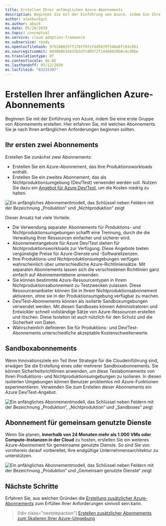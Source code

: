 ```yaml
---
title: Erstellen Ihrer anfänglichen Azure-Abonnements
description: Beginnen Sie mit der Einführung von Azure, indem Sie Ihre anfänglichen Abonnements erstellen.
author: alexbuckgit
ms.author: abuck
ms.date: 05/20/2019
ms.topic: conceptual
ms.service: cloud-adoption-framework
ms.subservice: ready
ms.openlocfilehash: 975248025ff170ff872fdd5970f548a8fc83c953
ms.sourcegitcommit: 60d8b863d431b5d7c005f2f14488620b6c4c49be
ms.translationtype: HT
ms.contentlocale: de-DE
ms.lasthandoff: 05/12/2020
ms.locfileid: "83215397"
---
```

# <a name="create-your-initial-azure-subscriptions"></a>Erstellen Ihrer anfänglichen Azure-Abonnements

Beginnen Sie mit der Einführung von Azure, indem Sie eine erste Gruppe von Abonnements erstellen. Hier erfahren Sie, mit welchen Abonnements Sie je nach Ihren anfänglichen Anforderungen beginnen sollten.

## <a name="your-first-two-subscriptions"></a>Ihr ersten zwei Abonnements

Erstellen Sie zunächst zwei Abonnements:

- Erstellen Sie ein Azure-Abonnement, das Ihre Produktionsworkloads enthält.
- Erstellen Sie ein zweites Abonnement, das als Nichtproduktionsumgebung (Dev/Test) verwendet werden soll. Nutzen Sie dazu ein [Angebot für Azure Dev/Test](https://azure.microsoft.com/pricing/dev-test), um die Kosten niedrig zu halten.

![Ein anfängliches Abonnementmodell, das Schlüssel neben Feldern mit der Bezeichnung „Produktion“ und „Nichtproduktion“ zeigt](../../_images/ready/initial-subscription-model.png)

<!-- docsTest:ignore Dev/Test -->

Dieser Ansatz hat viele Vorteile:

- Die Verwendung separater Abonnements für Produktions- und Nichtproduktionsumgebungen schafft eine Trennung, durch die die Verwaltung Ihrer Ressourcen einfacher und sicherer wird.
- Abonnementangebote für Azure Dev/Test stehen für Nichtproduktionsworkloads zur Verfügung. Diese Angebote bieten vergünstigte Preise für Azure-Dienste und -Softwarelizenzen.
- Ihre Produktions-und Nichtproduktionsumgebungen verfügen wahrscheinlich über unterschiedliche Azure-Richtliniensätze. Mit separaten Abonnements lassen sich die verschiedenen Richtlinien ganz einfach auf Abonnementebene anwenden.
- Sie können bestimmte Azure-Ressourcentypen in Ihrem Nichtproduktionsabonnement zu Testzwecken zulassen. Diese Ressourcenanbieter können Sie in Ihrem Nichtproduktionsabonnement aktivieren, ohne sie in der Produktionsumgebung verfügbar zu machen.
- Dev/Test-Abonnements können als isolierte Sandboxumgebungen verwendet werden. Mit diesen Sandboxes können Administratoren und Entwickler schnell vollständige Sätze von Azure-Ressourcen erstellen und löschen. Diese Isolation ist auch nützlich für den Schutz und die Sicherheit von Daten.
- Wahrscheinlich definieren Sie für Produktions- und Dev/Test-Abonnements unterschiedliche akzeptable Kostenschwellenwerte.

## <a name="sandbox-subscriptions"></a>Sandboxabonnements

Wenn Innovationsziele ein Teil Ihrer Strategie für die Cloudeinführung sind, erwägen Sie die Erstellung eines oder mehrerer Sandboxabonnements. Sie können Sicherheitsrichtlinien anwenden, um diese Testabonnements von Ihren Produktions- und Nichtproduktionsumgebungen zu isolieren. In diesen isolierten Umgebungen können Benutzer problemlos mit Azure-Funktionen experimentieren. Verwenden Sie zum Erstellen dieser Abonnements ein Azure Dev/Test-Angebot.

![Ein anfängliches Abonnementmodell, das Schlüssel neben Feldern mit der Bezeichnung „Produktion“, „Nichtproduktion“ und „Sandboxes“ zeigt](../../_images/ready/initial-subscription-model-with-sandboxes.png)

## <a name="shared-services-subscription"></a>Abonnement für gemeinsam genutzte Dienste

Wenn Sie planen, **innerhalb von 24 Monaten mehr als 1.000 VMs oder Compute-Instanzen in der Cloud** zu hosten, erstellen Sie ein weiteres Azure-Abonnement für gemeinsame genutzte Dienste. So sind Sie von vornherein darauf vorbereitet, Ihre endgültige Unternehmensarchitektur zu unterstützen.

![Ein anfängliches Abonnementmodell, das Schlüssel neben Feldern mit der Bezeichnung „Produktion“ und „Gemeinsam genutzte Dienste“ zeigt](../../_images/ready/initial-subscription-model-with-shared-services.png)

## <a name="next-steps"></a>Nächste Schritte

Erfahren Sie, aus welchen Gründen die [Erstellung zusätzlicher Azure-Abonnements](./scale-subscriptions.md) zum Erfüllen Ihrer Anforderungen sinnvoll sein kann.

> [!div class="nextstepaction"]
> [Erstellen zusätzlicher Abonnements zum Skalieren Ihrer Azure-Umgebung](./scale-subscriptions.md)
